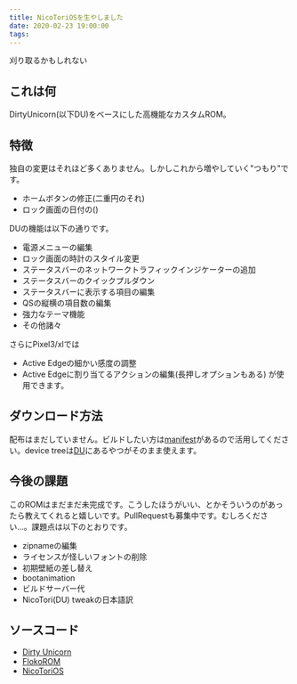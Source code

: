 ```yaml
---
title: NicoToriOSを生やしました
date: 2020-02-23 19:00:00
tags:
---
```

刈り取るかもしれない
<!-- more -->
<!-- toc -->
## これは何
DirtyUnicorn(以下DU)をベースにした高機能なカスタムROM。

## 特徴
独自の変更はそれほど多くありません。しかしこれから増やしていく"つもり"です。
- ホームボタンの修正(二重円のそれ)
- ロック画面の日付の()

DUの機能は以下の通りです。
- 電源メニューの編集
- ロック画面の時計のスタイル変更
- ステータスバーのネットワークトラフィックインジケーターの追加
- ステータスバーのクイックプルダウン
- ステータスバーに表示する項目の編集
- QSの縦横の項目数の編集
- 強力なテーマ機能
- その他諸々

さらにPixel3/xlでは
- Active Edgeの細かい感度の調整
- Active Edgeに割り当てるアクションの編集(長押しオプションもある)
が使用できます。

## ダウンロード方法
配布はまだしていません。ビルドしたい方は[manifest](https://github.com/NicoToriOS/android_manifest)があるので活用してください。device treeは[DU](https://github.com/DirtyUnicorns)にあるやつがそのまま使えます。

## 今後の課題
このROMはまだまだ未完成です。こうしたほうがいい、とかそういうのがあったら教えてくれると嬉しいです。PullRequestも募集中です。むしろください...。課題点は以下のとおりです。
- zipnameの編集
- ライセンスが怪しいフォントの削除
- 初期壁紙の差し替え
- bootanimation
- ビルドサーバー代
- NicoTori(DU) tweakの日本語訳
 
## ソースコード
- [Dirty Unicorn](https://github.com/DirtyUnicorns)
- [FlokoROM](https://github.com/FlokoROM)
- [NicoToriOS](https://github.com/NicoToriOS)